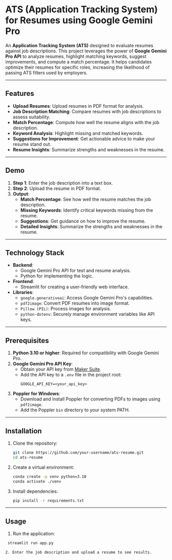 # ATS (Application Tracking System) for Resumes using Google Gemini Pro

An **Application Tracking System (ATS)** designed to evaluate resumes against job descriptions. This project leverages the power of **Google Gemini Pro API** to analyze resumes, highlight matching keywords, suggest improvements, and compute a match percentage. It helps candidates optimize their resumes for specific roles, increasing the likelihood of passing ATS filters used by employers.

---

## Features

- **Upload Resumes**: Upload resumes in PDF format for analysis.
- **Job Description Matching**: Compare resumes with job descriptions to assess suitability.
- **Match Percentage**: Compute how well the resume aligns with the job description.
- **Keyword Analysis**: Highlight missing and matched keywords.
- **Suggestions for Improvement**: Get actionable advice to make your resume stand out.
- **Resume Insights**: Summarize strengths and weaknesses in the resume.

---

## Demo

1. **Step 1**: Enter the job description into a text box.
2. **Step 2**: Upload the resume in PDF format.
3. **Output**:
   - **Match Percentage**: See how well the resume matches the job description.
   - **Missing Keywords**: Identify critical keywords missing from the resume.
   - **Suggestions**: Get guidance on how to improve the resume.
   - **Detailed Insights**: Summarize the strengths and weaknesses in the resume.

---

## Technology Stack

- **Backend**:
  - Google Gemini Pro API for text and resume analysis.
  - Python for implementing the logic.
- **Frontend**:
  - Streamlit for creating a user-friendly web interface.
- **Libraries**:
  - `google.generativeai`: Access Google Gemini Pro's capabilities.
  - `pdf2image`: Convert PDF resumes into image format.
  - `Pillow (PIL)`: Process images for analysis.
  - `python-dotenv`: Securely manage environment variables like API keys.

---

## Prerequisites

1. **Python 3.10 or higher**: Required for compatibility with Google Gemini Pro.
2. **Google Gemini Pro API Key**:
   - Obtain your API key from [Maker Suite](https://makersuite.google.com).
   - Add the API key to a `.env` file in the project root:
     ```
     GOOGLE_API_KEY=<your_api_key>
     ```
3. **Poppler for Windows**:
   - Download and install Poppler for converting PDFs to images using `pdf2image`.
   - Add the Poppler `bin` directory to your system PATH.

---

## Installation

1. Clone the repository:
   ```bash
   git clone https://github.com/your-username/ats-resume.git
   cd ats-resume
   ```

2. Create a virtual environment:
   ```bash
   conda create -p venv python=3.10
   conda activate ./venv
   ```
   
3. Install dependencies:
   ```bash
   pip install -r requirements.txt
   ```

---

## Usage
1. Run the application:
  ```bash
   streamlit run app.py
  
2. Enter the job description and upload a resume to see results.
